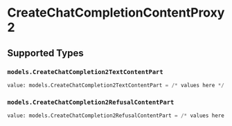 # CreateChatCompletionContentProxy2


## Supported Types

### `models.CreateChatCompletion2TextContentPart`

```python
value: models.CreateChatCompletion2TextContentPart = /* values here */
```

### `models.CreateChatCompletion2RefusalContentPart`

```python
value: models.CreateChatCompletion2RefusalContentPart = /* values here */
```


